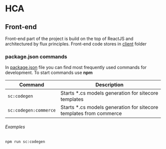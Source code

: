 # HCA

## Front-end

Front-end part of the project is build on the top of ReactJS and architectured by flux principles. Front-end code stores in [client](client) folder

### package.json commands

In [package.json](package.json) file you can find most frequently used commands for development. To start commands use **npm**

| Command | Description |
| --- | --- |
| `sc:codegen` | Starts *.cs models generation for sitecore templates |
| `sc:codegen:commerce` | Starts *.cs models generation for sitecore templates from commerce |

###### Examples

 ```
 npm run sc:codegen
 ```
